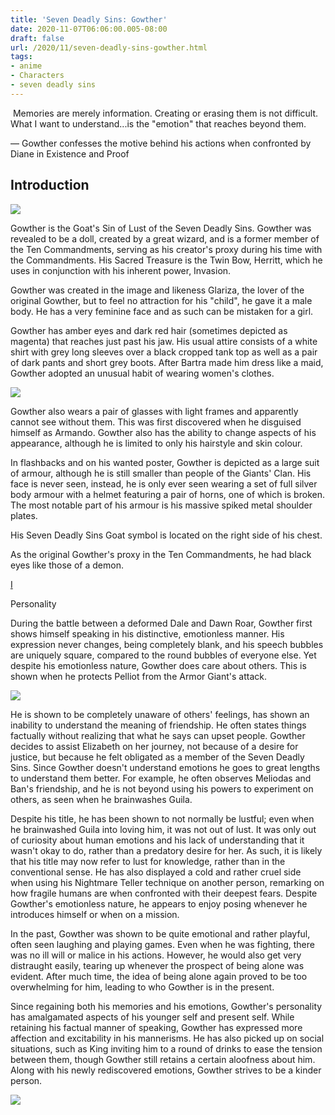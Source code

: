 ```yaml
---
title: 'Seven Deadly Sins: Gowther'
date: 2020-11-07T06:06:00.005-08:00
draft: false
url: /2020/11/seven-deadly-sins-gowther.html
tags: 
- anime
- Characters
- seven deadly sins
---
```


 Memories are merely information. Creating or erasing them is not difficult. What I want to understand...is the "emotion" that reaches beyond them.

— Gowther confesses the motive behind his actions when confronted by Diane in Existence and Proof

  

Introduction
------------

![](https://lh5.googleusercontent.com/jaAxWpmTVtndRSwqTsFxvZ7b1eNLQ8wueFF4IMgU0Mw7sJVs39H8tUkSG0OxSrt9eelU-1QMuhpZ_Q-AvL8RFL8J8wEiy2ut48B9POLLMOP_5T5QT6usyLN4xFKdc9Lu3i8kDQ4D=s1600-rw)

Gowther is the Goat's Sin of Lust of the Seven Deadly Sins. Gowther was revealed to be a doll, created by a great wizard, and is a former member of the Ten Commandments, serving as his creator's proxy during his time with the Commandments. His Sacred Treasure is the Twin Bow, Herritt, which he uses in conjunction with his inherent power, Invasion.

Gowther was created in the image and likeness Glariza, the lover of the original Gowther, but to feel no attraction for his "child", he gave it a male body. He has a very feminine face and as such can be mistaken for a girl.

Gowther has amber eyes and dark red hair (sometimes depicted as magenta) that reaches just past his jaw. His usual attire consists of a white shirt with grey long sleeves over a black cropped tank top as well as a pair of dark pants and short grey boots. After Bartra made him dress like a maid, Gowther adopted an unusual habit of wearing women's clothes.

![](https://lh4.googleusercontent.com/CAAihoFG25b-Q_Vxi2lgOmC1G3_63U7Jo4-6qzpsRPAOWbV0GceNR2B3PP15b72PHqR3PrrJYGemabvABZOLGn8NrpWd6FgJgr170yhUzUcSlzb2RK-DdLNKwYIeBuJ0rhRkS0kJ=s1600-rw)

Gowther also wears a pair of glasses with light frames and apparently cannot see without them. This was first discovered when he disguised himself as Armando. Gowther also has the ability to change aspects of his appearance, although he is limited to only his hairstyle and skin colour.

In flashbacks and on his wanted poster, Gowther is depicted as a large suit of armour, although he is still smaller than people of the Giants' Clan. His face is never seen, instead, he is only ever seen wearing a set of full silver body armour with a helmet featuring a pair of horns, one of which is broken. The most notable part of his armour is his massive spiked metal shoulder plates.

His Seven Deadly Sins Goat symbol is located on the right side of his chest.

As the original Gowther's proxy in the Ten Commandments, he had black eyes like those of a demon.

[I](https://nanatsu-no-taizai.fandom.com/wiki/Gowther/Image_Gallery)

Personality

During the battle between a deformed Dale and Dawn Roar, Gowther first shows himself speaking in his distinctive, emotionless manner. His expression never changes, being completely blank, and his speech bubbles are uniquely square, compared to the round bubbles of everyone else. Yet despite his emotionless nature, Gowther does care about others. This is shown when he protects Pelliot from the Armor Giant's attack.

![](https://lh3.googleusercontent.com/6Jn3sYZE_md5CKBX4GcDz6EVP16cluzYMPp9ihfwhQUfBvN9ECLDX5jX76fLaEtOX3dT-29VdkJ5MKtIg4lYp8o9xeOdU0zS6FQ_zYOW4p_684Y7L7KiPJDAc5CfdWAcJO41F1Il=s1600-rw)

He is shown to be completely unaware of others' feelings, has shown an inability to understand the meaning of friendship. He often states things factually without realizing that what he says can upset people. Gowther decides to assist Elizabeth on her journey, not because of a desire for justice, but because he felt obligated as a member of the Seven Deadly Sins. Since Gowther doesn't understand emotions he goes to great lengths to understand them better. For example, he often observes Meliodas and Ban's friendship, and he is not beyond using his powers to experiment on others, as seen when he brainwashes Guila.

Despite his title, he has been shown to not normally be lustful; even when he brainwashed Guila into loving him, it was not out of lust. It was only out of curiosity about human emotions and his lack of understanding that it wasn't okay to do, rather than a predatory desire for her. As such, it is likely that his title may now refer to lust for knowledge, rather than in the conventional sense. He has also displayed a cold and rather cruel side when using his Nightmare Teller technique on another person, remarking on how fragile humans are when confronted with their deepest fears. Despite Gowther's emotionless nature, he appears to enjoy posing whenever he introduces himself or when on a mission.

In the past, Gowther was shown to be quite emotional and rather playful, often seen laughing and playing games. Even when he was fighting, there was no ill will or malice in his actions. However, he would also get very distraught easily, tearing up whenever the prospect of being alone was evident. After much time, the idea of being alone again proved to be too overwhelming for him, leading to who Gowther is in the present.

Since regaining both his memories and his emotions, Gowther's personality has amalgamated aspects of his younger self and present self. While retaining his factual manner of speaking, Gowther has expressed more affection and excitability in his mannerisms. He has also picked up on social situations, such as King inviting him to a round of drinks to ease the tension between them, though Gowther still retains a certain aloofness about him. Along with his newly rediscovered emotions, Gowther strives to be a kinder person.

![](https://lh6.googleusercontent.com/8yumvmuziXgzdoQcxUHYBFtnxZPI2LfAmBha0JweR7flXIecoOuoUMsF5gpcOJ404H7JPRQyFA_W3qyQZwxzGP5Mll2DeAcctlN6k_MTuOHBgUgT4lqF5vLFQpa91nuLxR0ZuTB5=s1600-rw)